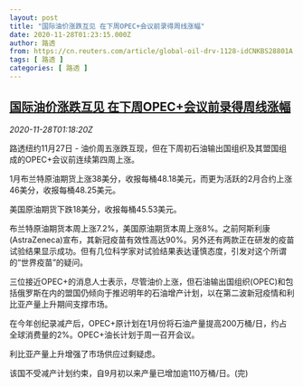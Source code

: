 ```yaml
---
layout: post
title: "国际油价涨跌互见 在下周OPEC+会议前录得周线涨幅"
date: 2020-11-28T01:23:15.000Z
author: 路透
from: https://cn.reuters.com/article/global-oil-drv-1128-idCNKBS28801A
tags: [ 路透 ]
categories: [ 路透 ]
---
```

<!--1606526595000-->
[国际油价涨跌互见 在下周OPEC+会议前录得周线涨幅](https://cn.reuters.com/article/global-oil-drv-1128-idCNKBS28801A)
------

<div>
<div><i>2020-11-28T01:18:20Z</i></div><p>路透纽约11月27日 - 油价周五涨跌互现，但在下周初石油输出国组织及其盟国组成的OPEC+会议前连续第四周上涨。</p><p>1月布兰特原油期货上涨38美分，收报每桶48.18美元，而更为活跃的2月合约上涨46美分，收报每桶48.25美元。</p><p>美国原油期货下跌18美分，收报每桶45.53美元。</p><p>布兰特原油期货本周上涨7.2%，美国原油期货本周上涨8%。之前阿斯利康(AstraZeneca)宣布，其新冠疫苗有效性高达90%。另外还有两款正在研发的疫苗试验结果显示成功。但有几位科学家对试验结果表达谨慎态度，引发对这个所谓的“世界疫苗”的疑问。</p><p>三位接近OPEC+的消息人士表示，尽管油价上涨，但石油输出国组织(OPEC)和包括俄罗斯在内的盟国仍倾向于推迟明年的石油增产计划，以在第二波新冠疫情和利比亚产量上升期间支撑市场。</p><p>在今年创纪录减产后，OPEC+原计划在1月份将石油产量提高200万桶/日，约占全球消费量的2%。OPEC+油长计划于周一召开会议。</p><p>利比亚产量上升增强了市场供应过剩疑虑。</p><p>该国不受减产计划约束，自9月初以来产量已增加逾110万桶/日。(完)</p>
</div>
